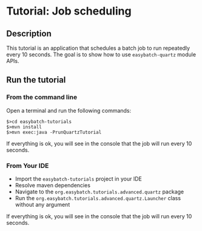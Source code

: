 # Tutorial: Job scheduling

## Description

This tutorial is an application that schedules a batch job to run repeatedly every 10 seconds.
The goal is to show how to use `easybatch-quartz` module APIs.

## Run the tutorial

### From the command line

Open a terminal and run the following commands:

```
$>cd easybatch-tutorials
$>mvn install
$>mvn exec:java -PrunQuartzTutorial
```

If everything is ok, you will see in the console that the job will run every 10 seconds.

### From Your IDE

* Import the `easybatch-tutorials` project in your IDE
* Resolve maven dependencies
* Navigate to the `org.easybatch.tutorials.advanced.quartz` package
* Run the `org.easybatch.tutorials.advanced.quartz.Launcher` class without any argument

If everything is ok, you will see in the console that the job will run every 10 seconds.
